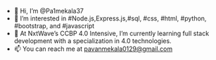 - 👋 Hi, I’m @Pa1mekala37
- 👀 I’m interested in #Node.js,Express.js,#sql, #css, #html, #python, #bootstrap, and #javascript
- 🌱 At NxtWave’s CCBP 4.0 Intensive, I’m currently learning full stack development with a specialization in 4.0 technologies. 
- 📫 You can reach me at pavanmekala0129@gmail.com
<!---
Pa1mekala37/Pa1mekala37 is a ✨ special ✨ repository because its `README.md` (this file) appears on your GitHub profile.
You can click the Preview link to take a look at your changes.
--->
